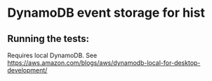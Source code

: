 # DynamoDB event storage for hist

## Running the tests:

Requires local DynamoDB.
See https://aws.amazon.com/blogs/aws/dynamodb-local-for-desktop-development/
